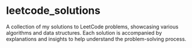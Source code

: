 # leetcode_solutions
A collection of my solutions to LeetCode problems, showcasing various algorithms and data structures. Each solution is accompanied by explanations and insights to help understand the problem-solving process.
